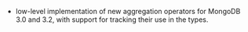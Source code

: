 - low-level implementation of new aggregation operators for MongoDB 3.0 and 3.2, with support for tracking their use in the types.
